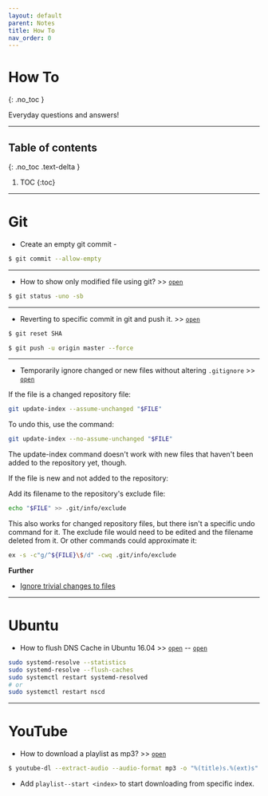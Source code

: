 ```yaml
---
layout: default
parent: Notes
title: How To
nav_order: 0
---
```


# How To
{: .no_toc }

Everyday questions and answers!

---

## Table of contents
{: .no_toc .text-delta }

1. TOC
{:toc}


---

# Git

- Create an empty git commit -

```sh
$ git commit --allow-empty
```

---

 - How to show only modified file using git? >> [`open`](https://stackoverflow.com/questions/10018533/is-it-possible-to-git-status-only-modified-files)

 ```sh
 $ git status -uno -sb
 ```

---

- Reverting to specific commit in git and push it. >> [`open`](https://stackoverflow.com/questions/3639115/reverting-to-a-specific-commit-based-on-commit-id-with-git)

```sh
$ git reset SHA

$ git push -u origin master --force
```
---

- Temporarily ignore changed or new files without altering `.gitignore` >> [`open`](https://gist.github.com/sloanlance/0f0cb5e9819e11d698a26a623bc649f4)

If the file is a changed repository file:

```sh
git update-index --assume-unchanged "$FILE"
````

To undo this, use the command:

```sh
git update-index --no-assume-unchanged "$FILE"
````

The update-index command doesn't work with new files that haven't been added to the repository yet, though.

If the file is new and not added to the repository:

Add its filename to the repository's exclude file:

```sh
echo "$FILE" >> .git/info/exclude
```

This also works for changed repository files, but there isn't a specific undo command for it. The exclude file would need to be edited and the filename deleted from it. Or other commands could approximate it:

```sh
ex -s -c"g/^${FILE}\$/d" -cwq .git/info/exclude
```
__Further__

- [Ignore trivial changes to files](https://stackoverflow.com/questions/13442130/git-temporarily-ignore-trivial-changes-to-files)

---

# Ubuntu

- How to flush DNS Cache in Ubuntu 16.04 >> [`open`](https://linuxhint.com/flush_dns_cache_ubuntu/) -- [`open`](https://help.dreamhost.com/hc/en-us/articles/214981288-Flushing-your-DNS-cache-in-Mac-OS-X-and-Linux)

```sh
sudo systemd-resolve --statistics
sudo systemd-resolve --flush-caches
sudo systemctl restart systemd-resolved
# or
sudo systemctl restart nscd
```
---

# YouTube

- How to download a playlist as mp3? >> [`open`](https://askubuntu.com/questions/564567/how-to-download-playlist-to-mp3-format-with-youtube-dl)

```sh
$ youtube-dl --extract-audio --audio-format mp3 -o "%(title)s.%(ext)s" <url to playlist>
```

- Add `playlist--start <index>` to start downloading from specific index.

